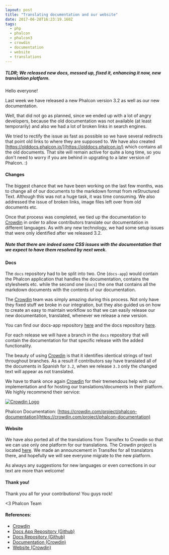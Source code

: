 ```yaml
---
layout: post
title: "Translating documentation and our website"
date: 2017-06-28T16:23:19.160Z
tags: 
  - php
  - phalcon
  - phalcon3
  - crowdin
  - documentation
  - website
  - translations
---
```

<h5 class="alert alert-warning">
<strong>TLDR;</strong> We released new docs, messed up, fixed it, enhancing it now, new translation platform.
</h5>

Hello everyone!

Last week we have released a new Phalcon version 3.2 as well as our new documentation.

<!--more-->
Well, that did not go as planned, since we ended up with a lot of angry developers, because the old documentation was not available (at least temporarily) and also we had a lot of broken links in search engines.

We tried to rectify the issue as fast as possible so we have several redirects that point old links to where they are supposed to. We have also created [https://olddocs.phalcon.io/](https://olddocs.phalcon.io/) which contains all the old documents. That site will remain active for quite a long time, so you don't need to worry if you are behind in upgrating to a later version of Phalcon. :)

#### Changes
The biggest chance that we have been working on the last few months, was to change all of our documents to the markdown format from reStructured Text. Although this was not a huge task, it was time consuming. We also addressed the issue of broken links, image files left over from old documents etc.

Once that process was completed, we tied up the documentation to [Crowdin](https://crowdin.com) in order to allow contributors translate our documentation in different languages. As with any new technology, we had some setup issues that were only identified after we released 3.2.

<h5 class="alert alert-info">
Note that there are indeed some CSS issues with the documentation that we expect to have them resolved by next week.
</h5>

#### Docs
The `docs` repository had to be split into two. One (`docs-app`) would contain the Phalcon application that handles the documentation, contains the stylesheets etc. while the second one (`docs`) the one that contains all the markdown documents with the contents of our documentation.

The [Crowdin](https://crowdin.com) team was simply amazing during this process. Not only have they fixed stuff we broke in our integration, but they also guided us on how to create an easy to maintain workflow so that we can easily release our new documentation, translated, whenever we release a new version.

You can find our docs-app repository [here](https://github.com/phalcon/docs-app) and the docs repository [here](https://github.com/phalcon/docs).

For each release we will have a branch in the `docs` repository that will contain the documentation for that specific release with the added functionality.

The beauty of using [Crowdin](https://crowdin.com) is that it identifies identical strings of text throughout branches. As a result if contributors say have translated all of the documents in Spanish for `3.2`, when we release `3.3` only the changed text will appear as not translated.

We have to thank once again [Crowdin](https://crowdin.com) for their tremendous help with our implementation and for hosting our translations/documents in their platform. We highly recommend their service:

<a href="https://crowdin.com">
    <img src="assets/files/2017-06-28-crowdin-logo.png" alt="Crowdin Logo" title="Crowdin Logo">
</a>

Phalcon Documentation: [https://crowdin.com/project/phalcon-documentation](https://crowdin.com/project/phalcon-documentation)

#### Website
We have also ported all of the translations from Transifex to Crowdin so that we can use only one platform for our translations. The Crowdin project is located [here](https://crowdin.com/project/phalcon-website). We made an announcement in Transifex for all translators there, and hopefully we will see everyone migrate to the new platform.

As always any suggestions for new languages or even corrections in our text are more than welcome!

#### Thank you!
Thank you all for your contributions! You guys rock!  

<3 Phalcon Team

#### References:
* [Crowdin](https://crowdin.com)
* [Docs App Repository (Github)](https://github.com/phalcon/docs-app)
* [Docs Repository (Github)](https://github.com/phalcon/docs)
* [Documentation (Crowdin)](https://crowdin.com/project/phalcon-documentation)
* [Website (Crowdin)](https://crowdin.com/project/phalcon-website)